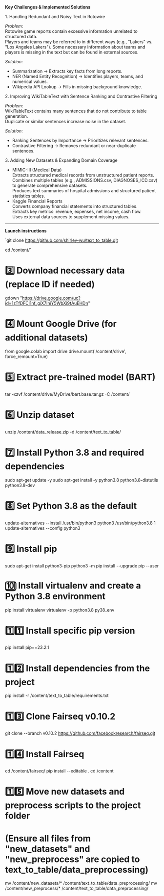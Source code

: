 **Key Challenges & Implemented Solutions**

1️. Handling Redundant and Noisy Text in Rotowire  

*Problem*:  
Rotowire game reports contain excessive information unrelated to structured data.  
Players and teams may be referred to in different ways (e.g., "Lakers" vs. "Los Angeles Lakers").
Some necessary information about teams and players is missing in the text but can be found in external sources.

*Solution*:
-  Summarization → Extracts key facts from long reports.  
-  NER (Named Entity Recognition) → Identifies players, teams, and numerical values.  
-  Wikipedia API Lookup → Fills in missing background knowledge.  


2️. Improving WikiTableText with Sentence Ranking and Contrastive Filtering 

*Problem*:  
WikiTableText contains many sentences that do not contribute to table generation.  
Duplicate or similar sentences increase noise in the dataset. 

*Solution*:  
-   Ranking Sentences by Importance → Prioritizes relevant sentences.  
-  Contrastive Filtering → Removes redundant or near-duplicate sentences.  


3️. Adding New Datasets & Expanding Domain Coverage  

-   MIMIC-III (Medical Data)  
Extracts structured medical records from unstructured patient reports.  
Combines multiple tables (e.g., ADMISSIONS.csv, DIAGNOSES_ICD.csv) to generate comprehensive datasets.  
Produces text summaries of hospital admissions and structured patient statistics tables.  
-  Kaggle Financial Reports  
Converts company financial statements into structured tables.  
Extracts key metrics: revenue, expenses, net income, cash flow.  
Uses external data sources to supplement missing values.

---


**Launch instructions**

`git clone https://github.com/shirley-wu/text_to_table.git

cd /content/`

# 3️⃣ Download necessary data (replace ID if needed)
gdown "https://drive.google.com/uc?id=1zTfDFCl1nf_giX7IniY5WbXi9tAuEHDn"

# 4️⃣ Mount Google Drive (for additional datasets)
from google.colab import drive
drive.mount('/content/drive', force_remount=True)

# 5️⃣ Extract pre-trained model (BART)
tar -xzvf /content/drive/MyDrive/bart.base.tar.gz -C /content/

# 6️⃣ Unzip dataset
unzip /content/data_release.zip -d /content/text_to_table/

# 7️⃣ Install Python 3.8 and required dependencies
sudo apt-get update -y
sudo apt-get install -y python3.8 python3.8-distutils python3.8-dev

# 8️⃣ Set Python 3.8 as the default
update-alternatives --install /usr/bin/python3 python3 /usr/bin/python3.8 1
update-alternatives --config python3

# 9️⃣ Install pip
sudo apt-get install python3-pip
python3 -m pip install --upgrade pip --user

# 🔟 Install virtualenv and create a Python 3.8 environment
pip install virtualenv
virtualenv -p python3.8 py38_env

# 1️⃣1️⃣ Install specific pip version
pip install pip==23.2.1

# 1️⃣2️⃣ Install dependencies from the project
pip install -r /content/text_to_table/requirements.txt

# 1️⃣3️⃣ Clone Fairseq v0.10.2
git clone --branch v0.10.2 https://github.com/facebookresearch/fairseq.git

# 1️⃣4️⃣ Install Fairseq
cd /content/fairseq/
pip install --editable .
cd /content

# 1️⃣5️⃣ Move new datasets and preprocess scripts to the project folder
# (Ensure all files from "new_datasets" and "new_preprocess" are copied to text_to_table/data_preprocessing)
mv /content/new_datasets/* /content/text_to_table/data_preprocessing/
mv /content/new_preprocess/* /content/text_to_table/data_preprocessing/


